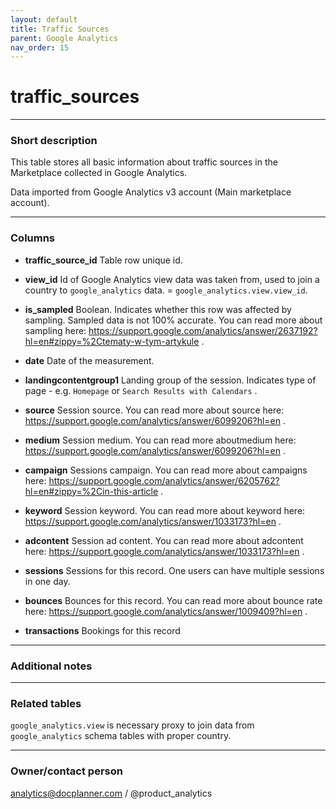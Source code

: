 ```yaml
---
layout: default
title: Traffic Sources
parent: Google Analytics
nav_order: 15
---
```


# traffic_sources

---
### Short description

This table stores all basic information about traffic sources in the Marketplace collected in Google Analytics.

Data imported from Google Analytics v3 account (Main marketplace account).


---
### Columns

* **traffic_source_id**
Table row unique id.

* **view_id**
Id of Google Analytics view data was taken from, used to join a country to `google_analytics` data. = `google_analytics.view.view_id`.

* **is_sampled**
Boolean. Indicates whether this row was affected by sampling. Sampled data is not 100% accurate. You can read more about sampling here: https://support.google.com/analytics/answer/2637192?hl=en#zippy=%2Ctematy-w-tym-artykule .

* **date**
Date of the measurement.

* **landingcontentgroup1**
Landing group of the session. Indicates type of page - e.g. `Homepage` or `Search Results with Calendars` .

* **source**
Session source. You can read more about source here: https://support.google.com/analytics/answer/6099206?hl=en .

* **medium**
Session medium. You can read more aboutmedium here: https://support.google.com/analytics/answer/6099206?hl=en .

* **campaign**
Sessions campaign. You can read more about campaigns here: https://support.google.com/analytics/answer/6205762?hl=en#zippy=%2Cin-this-article .

* **keyword**
Session keyword. You can read more about keyword here: https://support.google.com/analytics/answer/1033173?hl=en .

* **adcontent**
Session ad content. You can read more about adcontent here: https://support.google.com/analytics/answer/1033173?hl=en .

* **sessions**
Sessions for this record. One users can have multiple sessions in one day.

* **bounces**
Bounces for this record. You can read more about bounce rate here: https://support.google.com/analytics/answer/1009409?hl=en .

* **transactions**
Bookings for this record





---
### Additional notes



---
### Related tables

`google_analytics.view` is necessary proxy to join data from `google_analytics` schema tables with proper country.


---
### Owner/contact person
analytics@docplanner.com / @product_analytics
